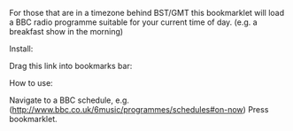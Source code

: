 For those that are in a timezone behind BST/GMT this bookmarklet will load a BBC radio programme suitable for your current time of day. (e.g. a breakfast show in the morning)

Install:

Drag this link into bookmarks bar: 

How to use:

Navigate to a BBC schedule, e.g. (http://www.bbc.co.uk/6music/programmes/schedules#on-now)
Press bookmarklet.
